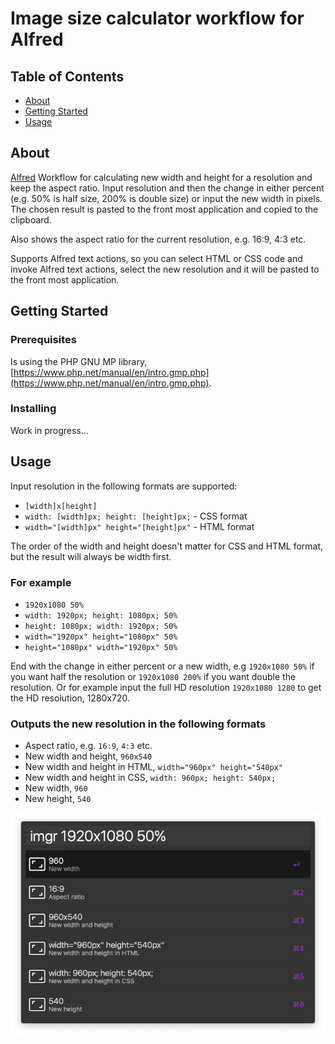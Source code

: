 # Image size calculator workflow for Alfred

## Table of Contents

- [About](#about)
- [Getting Started](#getting_started)
- [Usage](#usage)

## About <a name = "about"></a>

[Alfred](https://www.alfredapp.com/) Workflow for calculating new width and height for a resolution and keep the aspect ratio. Input resolution and then the change in either percent (e.g. 50% is half size, 200% is double size) or input the new width in pixels. The chosen result is pasted to the front most application and copied to the clipboard.

Also shows the aspect ratio for the current resolution, e.g. 16:9, 4:3 etc.

Supports Alfred text actions, so you can select HTML or CSS code and invoke Alfred text actions, select the new resolution and it will be pasted to the front most application.

## Getting Started <a name = "getting_started"></a>

### Prerequisites

Is using the PHP GNU MP library, [https://www.php.net/manual/en/intro.gmp.php](https://www.php.net/manual/en/intro.gmp.php).

### Installing

Work in progress...

## Usage <a name = "usage"></a>

Input resolution in the following formats are supported:

- `[width]x[height]`
- `width: [width]px; height: [height]px;` - CSS format
- `width="[width]px" height="[height]px"` - HTML format

The order of the width and height doesn't matter for CSS and HTML format, but the result will always be width first.

### For example

- `1920x1080 50%`
- `width: 1920px; height: 1080px; 50%`
- `height: 1080px; width: 1920px; 50%`
- `width="1920px" height="1080px" 50%`
- `height="1080px" width="1920px" 50%`

End with the change in either percent or a new width, e.g
`1920x1080 50%` if you want half the resolution or `1920x1080 200%` if you want double the resolution. Or for example input the full HD resolution `1920x1080 1280` to get the HD resolution, 1280x720.

### Outputs the new resolution in the following formats

- Aspect ratio, e.g. `16:9`, `4:3` etc.
- New width and height, `960x540`
- New width and height in HTML, `width="960px" height="540px"`
- New width and height in CSS, `width: 960px; height: 540px;`
- New width, `960`
- New height, `540`

![Screen shot](screenshot.png)
